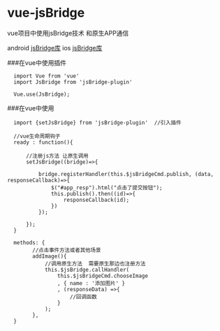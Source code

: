 # vue-jsBridge
vue项目中使用jsBridge技术 和原生APP通信

android [jsBridge库](https://github.com/lzyzsd/JsBridge)
ios [jsBridge库](https://github.com/marcuswestin/WebViewJavascriptBridge)

###在vue中使用插件
```
  import Vue from 'vue'
  import JsBridge from 'jsBridge-plugin'
  
  Vue.use(JsBridge);
```

###在vue中使用
```
  import {setJsBridge} from 'jsBridge-plugin'  //引入插件

  //vue生命周期钩子
  ready : function(){ 
      
      //注册js方法 让原生调用
      setJsBridge((bridge)=>{
          
          bridge.registerHandler(this.$jsBridgeCmd.publish, (data, responseCallback)=>{
              $("#app_resp").html("点击了提交按钮");
              this.publish().then((id)=>{
                  responseCallback(id);
              })
          });
          
      });
  }
  
  methods: {
        //点击事件方法或者其他场景
        addImage(){
            //调用原生方法  需要原生那边也注册方法
            this.$jsBridge.callHandler(
                this.$jsBridgeCmd.chooseImage 
                , { name : '添加图片' }
                , (responseData) =>{
                    //回调函数
                }
            );
        },
  }
  
  
```
